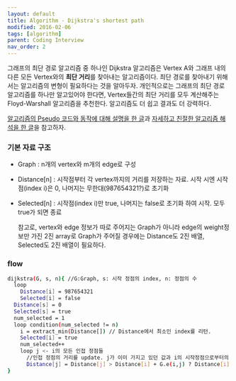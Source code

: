 ```yaml
---
layout: default
title: Algorithm - Dijkstra's shortest path
modified: 2016-02-06
tags: [algorithm]
parent: Coding Interview
nav_order: 2
---
```


그래프의 최단 경로 알고리즘 중 하나인 Dijkstra 알고리즘은 Vertex A와 그래프 내의 다른 모든 Vertex와의 **최단 거리**를 찾아내는 알고리즘이다. 최단 경로를 찾아내기 위해서는 알고리즘의 변형이 필요하다는 것을 알아두자.
개인적으로는 그래프의 최단 경로 알고리즘를 하나만 알고있어야 한다면, Vertex들간의 최단 거리를 모두 계산해주는 Floyd-Warshall 알고리즘을 추천한다. 알고리즘도 더 쉽고 결과도 더 강력하다.

[알고리즘의 Pseudo 코드와 동작에 대해 설명을 한 글](http://trowind.tistory.com/80)과 [자세하고 친절한 알고리즘 해석을 한 글](http://adnoctum.tistory.com/165)을 참고하자.

### 기본 자료 구조

- Graph : n개의 vertex와 m개의 edge로 구성
- Distance[n] : 시작점부터 각 vertex까지의 거리를 저장하는 자료. 시작 시엔 시작점(index i)은 0, 나머지는 무한대(987654321?)로 초기화
- Selected[n] : 시작점(index i)만 true, 나머지는 false로 초기화 하여 시작. 모두 true가 되면 종료

  참고로, vertex와 edge 정보가 따로 주어지는 Graph가 아니라 edge의 weight정보만 가진 2진 array로 Graph가 주어질 경우에는 Distance도 2진 배열, Selected도 2진 배열이 필요하다.

### flow

```bash
dijkstra(G, s, n){ //G:Graph, s: 시작 정점의 index, n: 정점의 수
  loop
    Distance[i] = 987654321
    Selected[i] = false
  Distance[s] = 0
  Selected[s] = true
  num_selected = 1
  loop condition(num_selected != n)
    i = extract_min(Distance[]) // Distance에서 최소인 index를 리턴.
    Selected[i] = true
    num_selected++
    loop j <- i의 모든 인접 정점들
      //인접 정점의 거리를 update. j가 이미 가지고 있던 값과 i의 시작정점으로부터의 거리+i와j간 거리를 비교하여 작은 것을 택함
      Distance[j] = Distance[j] > Distance[i] + G.e(i,j) ? Distance[i] + G.e(i,j): Distance[j];
}
```
